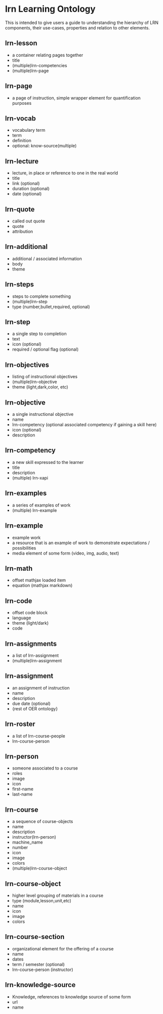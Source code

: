 # lrn Learning Ontology

This is intended to give users a guide to understanding the hierarchy of LRN components, their use-cases, properties and relation to other elements.

## lrn-lesson
- a container relating pages together
- title
- (multiple)lrn-competencies
- (multiple)lrn-page

## lrn-page
- a page of instruction, simple wrapper element for quantification purposes

## lrn-vocab
- vocabulary term
- term
- definition
- optional: know-source(multiple)

## lrn-lecture
- lecture, in place or reference to one in the real world
- title
- link (optional)
- duration (optional)
- date (optional)

## lrn-quote
- called out quote
- quote
- attribution

## lrn-additional
- additional / associated information
- body
- theme
## lrn-steps
- steps to complete something
- (multiple)lrn-step
- type (number,bullet,required, optional)
## lrn-step
- a single step to completion
- text
- icon (optional)
- required / optional flag (optional)
## lrn-objectives
- listing of instructional objectives
- (multiple)lrn-objective
- theme (light,dark,color, etc)
## lrn-objective
- a single instructional objective
- name
- lrn-competency (optional associated competency if gaining a skill here)
- icon (optional)
- description
## lrn-competency
- a new skill expressed to the learner
- title
- description
- (multiple) lrn-xapi
## lrn-examples
- a series of examples of work
- (multiple) lrn-example
## lrn-example
- example work
- a resource that is an example of work to demonstrate expectations / possibilities
- media element of some form (video, img, audio, text)
## lrn-math
- offset mathjax loaded item
- equation (mathjax markdown)
## lrn-code
- offset code block
- language
- theme (light/dark)
- code
## lrn-assignments
- a list of lrn-assignment
- (multiple)lrn-assignment
## lrn-assignment
- an assignment of instruction
- name
- description
- due date (optional)
- {rest of OER ontology}
## lrn-roster
- a list of lrn-course-people
- lrn-course-person
## lrn-person
- someone associated to a course
- roles
- image
- icon
- first-name
- last-name
## lrn-course
- a sequence of course-objects
- name
- description
- instructor(lrn-person)
- machine_name
- number
- icon
- image
- colors
- (multiple)lrn-course-object
## lrn-course-object
- higher level grouping of materials in a course
- type (module,lesson,unit,etc)
- name
- icon
- image
- colors
## lrn-course-section
- organizational element for the offering of a course
- name
- dates
- term / semester (optional)
- lrn-course-person (instructor)
## lrn-knowledge-source
- Knowledge, references to knowledge source of some form
- url
- name
